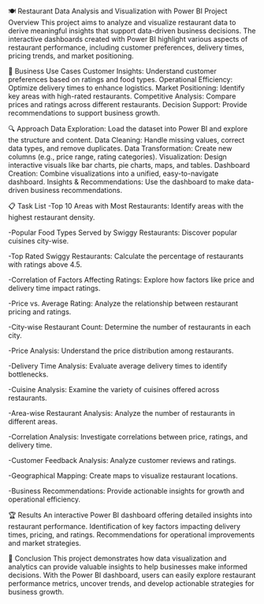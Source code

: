 🍽️ Restaurant Data Analysis and Visualization with Power BI
Project Overview
This project aims to analyze and visualize restaurant data to derive meaningful insights that support data-driven business decisions. The interactive dashboards created with Power BI highlight various aspects of restaurant performance, including customer preferences, delivery times, pricing trends, and market positioning.

🏢 Business Use Cases
Customer Insights: Understand customer preferences based on ratings and food types.
Operational Efficiency: Optimize delivery times to enhance logistics.
Market Positioning: Identify key areas with high-rated restaurants.
Competitive Analysis: Compare prices and ratings across different restaurants.
Decision Support: Provide recommendations to support business growth.

🔍 Approach
Data Exploration: Load the dataset into Power BI and explore the structure and content.
Data Cleaning: Handle missing values, correct data types, and remove duplicates.
Data Transformation: Create new columns (e.g., price range, rating categories).
Visualization: Design interactive visuals like bar charts, pie charts, maps, and tables.
Dashboard Creation: Combine visualizations into a unified, easy-to-navigate dashboard.
Insights & Recommendations: Use the dashboard to make data-driven business recommendations.

📋 Task List
-Top 10 Areas with Most Restaurants: Identify areas with the highest restaurant density.

-Popular Food Types Served by Swiggy Restaurants: Discover popular cuisines city-wise.

-Top Rated Swiggy Restaurants: Calculate the percentage of restaurants with ratings above 4.5.

-Correlation of Factors Affecting Ratings: Explore how factors like price and delivery time impact ratings.

-Price vs. Average Rating: Analyze the relationship between restaurant pricing and ratings.

-City-wise Restaurant Count: Determine the number of restaurants in each city.

-Price Analysis: Understand the price distribution among restaurants.

-Delivery Time Analysis: Evaluate average delivery times to identify bottlenecks.

-Cuisine Analysis: Examine the variety of cuisines offered across restaurants.

-Area-wise Restaurant Analysis: Analyze the number of restaurants in different areas.

-Correlation Analysis: Investigate correlations between price, ratings, and delivery time.

-Customer Feedback Analysis: Analyze customer reviews and ratings.

-Geographical Mapping: Create maps to visualize restaurant locations.

-Business Recommendations: Provide actionable insights for growth and operational efficiency.

🏆 Results
An interactive Power BI dashboard offering detailed insights into restaurant performance.
Identification of key factors impacting delivery times, pricing, and ratings.
Recommendations for operational improvements and market strategies.

🚀 Conclusion
This project demonstrates how data visualization and analytics can provide valuable insights to help businesses make informed decisions. With the Power BI dashboard, users can easily explore restaurant performance metrics, uncover trends, and develop actionable strategies for business growth.

